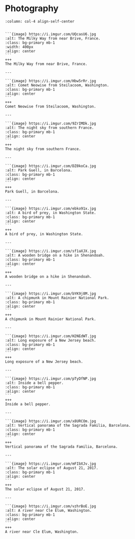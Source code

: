 # Photography

````{panels}
:column: col-4 align-self-center


```{image} https://i.imgur.com/UQcasU6.jpg
:alt: The Milky Way from near Brive, France.
:class: bg-primary mb-1
:width: 400px
:align: center
```
+++
The Milky Way from near Brive, France.

---

```{image} https://i.imgur.com/Hbw5rRr.jpg
:alt: Comet Neowise from Steilacoom, Washington.
:class: bg-primary mb-1
:align: center
```
+++
Comet Neowise from Steilacoom, Washington.

---

```{image} https://i.imgur.com/9ZrIMDk.jpg
:alt: The night sky from southern France.
:class: bg-primary mb-1
:align: center
```
+++
The night sky from southern France.

---

```{image} https://i.imgur.com/DZ0koCa.jpg
:alt: Park Guell, in Barcelona.
:class: bg-primary mb-1
:align: center
```
+++
Park Guell, in Barcelona.

---

```{image} https://i.imgur.com/ebko91x.jpg
:alt: A bird of prey, in Washington State.
:class: bg-primary mb-1
:align: center
```
+++
A bird of prey, in Washington State.

---

```{image} https://i.imgur.com/sf1aXJX.jpg
:alt: A wooden bridge on a hike in Shenandoah.
:class: bg-primary mb-1
:align: center
```
+++
A wooden bridge on a hike in Shenandoah.

---

```{image} https://i.imgur.com/bYK9j8M.jpg
:alt: A chipmunk in Mount Rainier National Park.
:class: bg-primary mb-1
:align: center
```
+++
A chipmunk in Mount Rainier National Park.

---

```{image} https://i.imgur.com/H2NEdWT.jpg
:alt: Long exposure of a New Jersey beach.
:class: bg-primary mb-1
:align: center
```
+++
Long exposure of a New Jersey beach.

---

```{image} https://i.imgur.com/pTyDfNP.jpg
:alt: Inside a bell pepper.
:class: bg-primary mb-1
:align: center
```
+++
Inside a bell pepper.

---

```{image} https://i.imgur.com/x8URCOm.jpg
:alt: Vertical panorama of the Sagrada Familia, Barcelona.
:class: bg-primary mb-1
:align: center
```
+++
Vertical panorama of the Sagrada Familia, Barcelona.

---

```{image} https://i.imgur.com/mFIbXJv.jpg
:alt: The solar eclipse of August 21, 2017.
:class: bg-primary mb-1
:align: center
```
+++
The solar eclipse of August 21, 2017.

---

```{image} https://i.imgur.com/vzhrBoE.jpg
:alt: A river near Cle Elum, Washington.
:class: bg-primary mb-1
:align: center
```
+++
A river near Cle Elum, Washington.
````